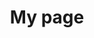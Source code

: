 ---
title: My page
type: landing

sections:
  - block: markdown
    content:
      title: 대규모 트래픽 대응 라이브 스트리밍 인프라 구축
      subtitle: My subtitle
      text: Add any **markdown** formatted content here - text, images, videos, galleries - and even HTML code!
---